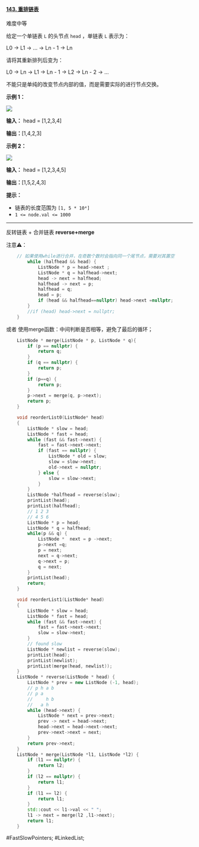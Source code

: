 #### [143. 重排链表](https://leetcode.cn/problems/reorder-list/)

难度中等

给定一个单链表 `L` 的头节点 `head` ，单链表 `L` 表示为：

L0 → L1 → … → Ln - 1 → Ln

请将其重新排列后变为：

L0 → Ln → L1 → Ln - 1 → L2 → Ln - 2 → …

不能只是单纯的改变节点内部的值，而是需要实际的进行节点交换。

**示例 1：**

![](https://pic.leetcode-cn.com/1626420311-PkUiGI-image.png)

**输入：** head = [1,2,3,4]

**输出：**[1,4,2,3]

**示例 2：**

![](https://pic.leetcode-cn.com/1626420320-YUiulT-image.png)

**输入：** head = [1,2,3,4,5]

**输出：**[1,5,2,4,3]

**提示：**

-   链表的长度范围为 `[1, 5 * 10⁴]`
-   `1 <= node.val <= 1000`
---- ----
反转链表 + 合并链表 **reverse+merge**

注意⚠️：
```cpp
    // 如果使用while进行合并，在奇数个数时会指向同一个尾节点，需要对其置空
        while (halfhead && head) {
            ListNode * p = head->next ;
            ListNode * q = halfhead->next;
            head -> next = halfhead;
            halfhead -> next = p;
            halfhead = q;
            head = p;
            if (head && halfhead==nullptr) head->next =nullptr;
        }
        //if (head) head->next = nullptr;
    }
```
或者 使用merge函数：中间判断是否相等，避免了最后的循环；
```cpp
    ListNode * merge(ListNode * p, ListNode * q){
        if (p == nullptr) {
            return q;
        }
        if (q == nullptr) {
            return p;
        }
        if (p==q) {
            return p;
        }
        p->next = merge(q, p->next);
        return p;
    }
```

```cpp
    void reorderList0(ListNode* head)
    {
        ListNode * slow = head;
        ListNode * fast = head;
        while (fast && fast->next) {
            fast = fast->next->next;
            if (fast == nullptr) {
                ListNode * old = slow;
                slow = slow->next;
                old->next = nullptr;
            } else {
                slow = slow->next;
            }
        }
        ListNode *halfhead = reverse(slow);
        printList(head);
        printList(halfhead);
        // 1 2 3
        // 4 5 6
        ListNode * p = head;
        ListNode * q = halfhead;
        while(p && q) {
            ListNode *  next = p ->next;
            p->next =q;
            p = next;
            next = q->next;
            q->next = p;
            q = next;
        }
        printList(head);
        return;
    }
```

```cpp
    void reorderList1(ListNode* head)
    {
        ListNode * slow = head;
        ListNode * fast = head;
        while (fast && fast->next) {
            fast = fast->next->next;
            slow = slow->next;
        }
        // found slow
        ListNode * newlist = reverse(slow);
        printList(head);
        printList(newlist);
        printList(merge(head, newlist));
    }
    ListNode * reverse(ListNode * head) {
        ListNode * prev = new ListNode (-1, head);
        // p h a b
        // p a
        //     h b
        //   a h
        while (head->next) {
            ListNode * next = prev->next;
            prev -> next = head->next;
            head->next = head->next->next;
            prev->next->next = next;
        }
        return prev->next;
    }
    ListNode * merge(ListNode *l1, ListNode *l2) {
        if (l1 == nullptr) {
            return l2;
        }
        if (l2 == nullptr) {
            return l1;
        }
        if (l1 == l2) {
            return l1;
        }
        std::cout << l1->val << " ";
        l1 -> next = merge(l2 ,l1->next);
        return l1;
    }
```
#FastSlowPointers; #LinkedList;
